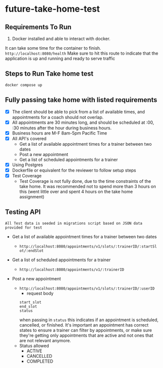 # future-take-home-test

## Requirements To Run
1. Docker installed and able to interact with docker.

It can take some time for the container to finish. 
`http://localhost:8080/health`
Make sure to hit this route to indicate that the application is up and running and ready to serve traffic

## Steps to Run Take home test

```cgo
docker compose up
```
## Fully passing take home with listed requirements

- [x] The client should be able to pick from a list of available times, and appointments
  for a coach should not overlap.
- [x] All appointments are 30 minutes long, and should be scheduled at :00, :30
  minutes after the hour during business hours. 
- [x] Business hours are M-F 8am-5pm Pacific Time
- [x] All API's covered
  - Get a list of available appointment times for a trainer between two dates
  - Post a new appointment
  - Get a list of scheduled appointments for a trainer
- [x] Using Postgres
- [x] Dockerfile or equivalent for the reviewer to follow setup steps
- [x] Test Coverage
  - Test Coverage is not fully done, due to the time constraints of the take home. It was recommended not to spend more than 3 hours on this (went little over and spent 4 hours on the take home assignment)

## Testing API
`All Test data is seeded in migrations script based on JSON data provided for test`

- Get a list of available appointment times for a trainer between two dates
  - ``http://localhost:8080/appointments/v1/slots/:trainerID/:startSlot/:endSlot``

- Get a list of scheduled appointments for a trainer
  - ``http://localhost:8080/appointments/v1/:trainerID``

- Post a new appointment
  - ``http://localhost:8080/appointments/v1/slots/:trainerID/:userID``
    - request body
    ```
    start_slot
    end_slot
    status
    ```
    when passing in `status` this indicates if an appointment is scheduled, cancelled, or finished. It's important an appointment has correct states to ensure a trainer can filter by appointments, or make sure they're getting only appointments that are active and not ones that are not relevant anymore.
  - Status allowed
    - ACTIVE
    - CANCELLED
    - COMPLETED